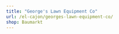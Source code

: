 ```yaml
---
title: "George's Lawn Equipment Co"
url: /el-cajon/georges-lawn-equipment-co/
shop: Baumarkt
---
```

